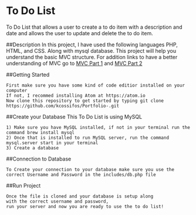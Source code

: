 # To Do List
To Do List that allows a user to create a to do item with a description and date and allows the user to update and delete the to do item. 

##Description
In this project, I have used the following languages PHP, HTML, and CSS. 
Along with mysql database. This project will help you understand the basic MVC structure. For addition links to have a better understanding of MVC go to [MVC Part 1](https://www.sitepoint.com/the-mvc-pattern-and-php-1/) and [MVC Part 2](https://www.sitepoint.com/the-mvc-pattern-and-php-2/)

##Getting Started
```
First make sure you have some kind of code editior installed on your computer
If not, I recommed installing Atom at https://atom.io
Now clone this repository to get started by typing git clone https://github.com/kcossifos/Portfolio-.git
```

##Create your Database
This To Do List is using MySQL
```
1) Make sure you have MySQL installed, if not in your terminal run the command brew install mysql
2) Once that is installed to run MySQL server, run the command mysql.server start in your terminal
3) Create a database
```

##Connection to Database 

```
To Create your connection to your database make sure you use the 
correct Username and Password in the includes/db.php file
```

##Run Project 

``` 
Once the file is cloned and your database is setup along 
with the correct username and password, 
run your server and now you are ready to use the to do list!
```
